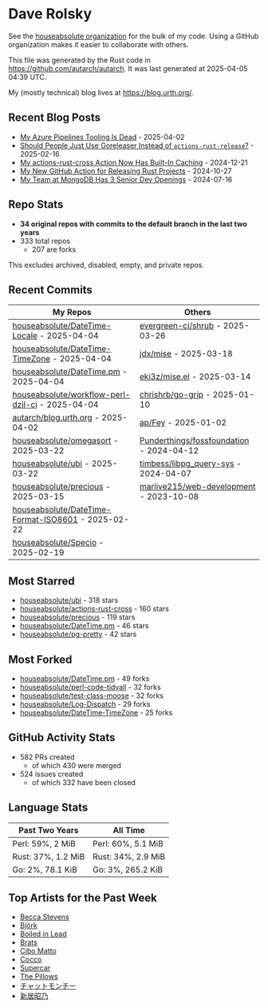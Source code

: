 
# Dave Rolsky

See the [houseabsolute organization](https://github.com/houseabsolute) for the
bulk of my code. Using a GitHub organization makes it easier to collaborate
with others.

This file was generated by the Rust code in
https://github.com/autarch/autarch. It was last generated at 2025-04-05 04:39 UTC.

My (mostly technical) blog lives at https://blog.urth.org/.

## Recent Blog Posts

- [My Azure Pipelines Tooling Is Dead](https://blog.urth.org/2025/04/02/my-azure-pipelines-tooling-is-dead/) - 2025-04-02
- [Should People Just Use Goreleaser Instead of `actions-rust-release`?](https://blog.urth.org/2025/02/16/should-people-just-use-goreleaser-instead-of-actions-rust-release/) - 2025-02-16
- [My actions-rust-cross Action Now Has Built-In Caching](https://blog.urth.org/2024/12/21/my-actions-rust-cross-action-now-has-built-in-caching/) - 2024-12-21
- [My New GitHub Action for Releasing Rust Projects](https://blog.urth.org/2024/10/27/my-new-github-action-for-releasing-rust-projects/) - 2024-10-27
- [My Team at MongoDB Has 3 Senior Dev Openings](https://blog.urth.org/2024/07/16/my-team-at-mongodb-has-3-senior-dev-openings/) - 2024-07-16


## Repo Stats
- **34 original repos with commits to the default branch in the last two years**
- 333 total repos
  - 207 are forks

This excludes archived, disabled, empty, and private repos.

## Recent Commits
| My Repos | Others |
|----------|--------|
| [houseabsolute/DateTime-Locale](https://github.com/houseabsolute/DateTime-Locale) - 2025-04-04              | [evergreen-ci/shrub](https://github.com/evergreen-ci/shrub) - 2025-03-26                |
| [houseabsolute/DateTime-TimeZone](https://github.com/houseabsolute/DateTime-TimeZone) - 2025-04-04              | [jdx/mise](https://github.com/jdx/mise) - 2025-03-18                |
| [houseabsolute/DateTime.pm](https://github.com/houseabsolute/DateTime.pm) - 2025-04-04              | [eki3z/mise.el](https://github.com/eki3z/mise.el) - 2025-03-14                |
| [houseabsolute/workflow-perl-dzil-ci](https://github.com/houseabsolute/workflow-perl-dzil-ci) - 2025-04-04              | [chrishrb/go-grip](https://github.com/chrishrb/go-grip) - 2025-01-10                |
| [autarch/blog.urth.org](https://github.com/autarch/blog.urth.org) - 2025-04-02              | [ap/Fey](https://github.com/ap/Fey) - 2025-01-02                |
| [houseabsolute/omegasort](https://github.com/houseabsolute/omegasort) - 2025-03-22              | [Punderthings/fossfoundation](https://github.com/Punderthings/fossfoundation) - 2024-04-12                |
| [houseabsolute/ubi](https://github.com/houseabsolute/ubi) - 2025-03-22              | [timbess/libpg_query-sys](https://github.com/timbess/libpg_query-sys) - 2024-04-07                |
| [houseabsolute/precious](https://github.com/houseabsolute/precious) - 2025-03-15              | [marlive215/web-development](https://github.com/marlive215/web-development) - 2023-10-08                |
| [houseabsolute/DateTime-Format-ISO8601](https://github.com/houseabsolute/DateTime-Format-ISO8601) - 2025-02-22              |                 |
| [houseabsolute/Specio](https://github.com/houseabsolute/Specio) - 2025-02-19              |                 |


## Most Starred
- [houseabsolute/ubi](https://github.com/houseabsolute/ubi) - 318 stars
- [houseabsolute/actions-rust-cross](https://github.com/houseabsolute/actions-rust-cross) - 160 stars
- [houseabsolute/precious](https://github.com/houseabsolute/precious) - 119 stars
- [houseabsolute/DateTime.pm](https://github.com/houseabsolute/DateTime.pm) - 46 stars
- [houseabsolute/pg-pretty](https://github.com/houseabsolute/pg-pretty) - 42 stars


## Most Forked
- [houseabsolute/DateTime.pm](https://github.com/houseabsolute/DateTime.pm) - 49 forks
- [houseabsolute/perl-code-tidyall](https://github.com/houseabsolute/perl-code-tidyall) - 32 forks
- [houseabsolute/test-class-moose](https://github.com/houseabsolute/test-class-moose) - 32 forks
- [houseabsolute/Log-Dispatch](https://github.com/houseabsolute/Log-Dispatch) - 29 forks
- [houseabsolute/DateTime-TimeZone](https://github.com/houseabsolute/DateTime-TimeZone) - 25 forks


## GitHub Activity Stats
- 582 PRs created
  - of which 430 were merged
- 524 issues created
  - of which 332 have been closed

## Language Stats
| Past Two Years        | All Time                |
|-----------------------|-------------------------|
| Perl: 59%, 2 MiB              | Perl: 60%, 5.1 MiB                |
| Rust: 37%, 1.2 MiB              | Rust: 34%, 2.9 MiB                |
| Go: 2%, 78.1 KiB              | Go: 3%, 265.2 KiB                |


## Top Artists for the Past Week
* [Becca Stevens](https://musicbrainz.org/artist/7bbd3cf6-5885-40c7-a3d0-f47d10ef2f4c)
* [Björk](https://musicbrainz.org/artist/87c5dedd-371d-4a53-9f7f-80522fb7f3cb)
* [Boiled in Lead](https://musicbrainz.org/artist/a22d7273-a0ec-4d1d-946b-6deede29886d)
* [Brats](https://musicbrainz.org/artist/10e8c202-26fe-4785-9882-d7f6b55a74f5)
* [Cibo Matto](https://musicbrainz.org/artist/dc4968ba-1fe0-43b9-bba0-81c09acd6326)
* [Cocco](https://musicbrainz.org/artist/7f28f385-a591-4f66-80ea-a81a0f2abb54)
* [Supercar](https://musicbrainz.org/artist/dc5cd3ad-fa36-42e0-acd4-2c9d87f82ea6)
* [The Pillows](https://musicbrainz.org/search?query=The%20Pillows&amp;type=artist&amp;method=indexed)
* [チャットモンチー](https://musicbrainz.org/artist/3a297fc0-7c88-4d2b-894f-0bbc07a33099)
* [新居昭乃](https://musicbrainz.org/artist/fac271b8-b340-440a-9938-3d59d0f90b97)

